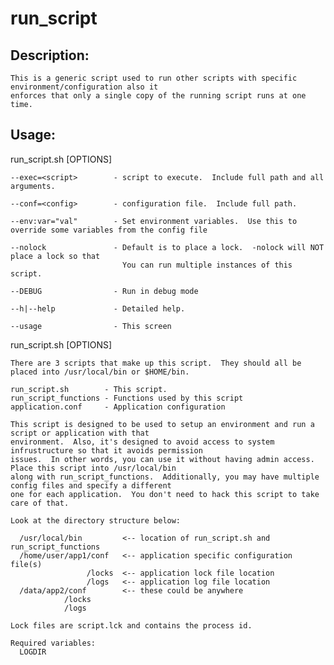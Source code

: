 # run_script


## Description:
    This is a generic script used to run other scripts with specific environment/configuration also it 
    enforces that only a single copy of the running script runs at one time.

## Usage:

  run_script.sh [OPTIONS]

    --exec=<script>        - script to execute.  Include full path and all arguments.

    --conf=<config>        - configuration file.  Include full path.

    --env:var="val"        - Set environment variables.  Use this to override some variables from the config file

    --nolock               - Default is to place a lock.  -nolock will NOT place a lock so that
                             You can run multiple instances of this script.

    --DEBUG                - Run in debug mode

    --h|--help             - Detailed help.

    --usage                - This screen

    
  run_script.sh [OPTIONS]

    There are 3 scripts that make up this script.  They should all be placed into /usr/local/bin or $HOME/bin.

    run_script.sh        - This script.
    run_script_functions - Functions used by this script
    application.conf     - Application configuration

    This script is designed to be used to setup an environment and run a script or application with that 
    environment.  Also, it's designed to avoid access to system infrustructure so that it avoids permission 
    issues.  In other words, you can use it without having admin access.  Place this script into /usr/local/bin 
    along with run_script_functions.  Additionally, you may have multiple config files and specify a different 
    one for each application.  You don't need to hack this script to take care of that.
    
    Look at the directory structure below:

      /usr/local/bin         <-- location of run_script.sh and run_script_functions
      /home/user/app1/conf   <-- application specific configuration file(s)
                     /locks  <-- application lock file location
                     /logs   <-- application log file location
      /data/app2/conf        <-- these could be anywhere
                /locks
                /logs   

    Lock files are script.lck and contains the process id.

    Required variables:
      LOGDIR

